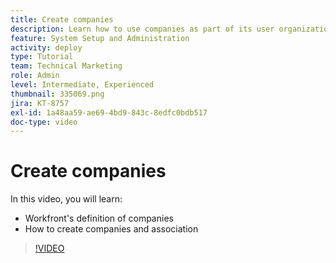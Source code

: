 ```yaml
---
title: Create companies
description: Learn how to use companies as part of its user organization and item permissions structure. Then create companies for your organization.
feature: System Setup and Administration
activity: deploy
type: Tutorial
team: Technical Marketing
role: Admin
level: Intermediate, Experienced
thumbnail: 335069.png
jira: KT-8757
exl-id: 1a48aa59-ae69-4bd9-843c-8edfc0bdb517
doc-type: video
---
```

# Create companies

In this video, you will learn:

* Workfront's definition of companies
* How to create companies and association

>[!VIDEO](https://video.tv.adobe.com/v/335069/?quality=12&learn=on&enablevpops)
